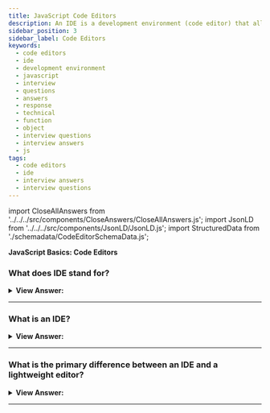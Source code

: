 ```yaml
---
title: JavaScript Code Editors
description: An IDE is a development environment (code editor) that allows developers to load, save, edit, manage, and delete projects or files written in JavaScript.
sidebar_position: 3
sidebar_label: Code Editors
keywords:
  - code editors
  - ide
  - development environment
  - javascript
  - interview
  - questions
  - answers
  - response
  - technical
  - function
  - object
  - interview questions
  - interview answers
  - js
tags:
  - code editors
  - ide
  - interview answers
  - interview questions
---
```


import CloseAllAnswers from '../../../src/components/CloseAnswers/CloseAllAnswers.js';
import JsonLD from '../../../src/components/JsonLD/JsonLD.js';
import StructuredData from './schemadata/CodeEditorSchemaData.js';

<JsonLD data={StructuredData} />

<head>
  <title>Code Editors | JavaScript Frontend Phone Interview Questions</title>
</head>

**JavaScript Basics: Code Editors**

<CloseAllAnswers />

### What does IDE stand for?

<details>
  <summary><strong>View Answer:</strong></summary>
  <div>
  <div><strong>Interview Response:</strong> Integrated Development Environment, but developers also call it a code editor.</div>
  </div>
</details>

---

### What is an IDE?

<details>
  <summary><strong>View Answer:</strong></summary>
  <div>
  <div><strong>Interview Response:</strong> An IDE is a development environment (code editor) that allows developers to load, save, edit, manage, and delete projects or files written in different programming languages.</div>
  </div>
</details>

---

### What is the primary difference between an IDE and a lightweight editor?

<details>
  <summary><strong>View Answer:</strong></summary>
  <div>
  <div><strong>Interview Response:</strong> The main difference between a "lightweight code editor" and an "IDE" is that an IDE works on a project level. A lightweight editor is considerably faster than an IDE if we require one file.</div><br />
  <div><strong>Technical Response:</strong> In contrast to a lightweight code editor, an IDE works on the project level, so it loads more data when it starts and analyzes the project structure, if necessary. We can use a lightweight editor if we only need to edit one file.
  </div><br />
  <div><strong>Additional Information:</strong> There is no strict boundary between a lightweight code editor and an integrated development environment since lightweight editors often have a good selection of plugins, such as directory-level syntax analyzers and auto-completers.
  </div>
  </div>
</details>

---
